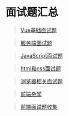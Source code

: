 # 面试题汇总

> [Vue基础面试题](知识笔记/大前端/面试/基础面试题/Vue基础面试题.md)

> [服务端面试题](知识笔记/大前端/面试/基础面试题/服务端面试题.md)

> [JavaScript面试题](知识笔记/大前端/面试/基础面试题/JavaScript面试题.md)

> [html和css面试题](知识笔记/大前端/面试/基础面试题/html和css面试题.md)

> [浏览器相关面试题](知识笔记/大前端/面试/基础面试题/浏览器相关面试题.md)


> [前端杂学](知识笔记/大前端/面试/基础面试题/前端杂学.md)

> [前端面试题收集](知识笔记/大前端/面试/网上真实面试题/前端面试题收集.md)
